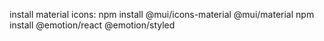 install material icons:
npm install @mui/icons-material @mui/material
npm install @emotion/react @emotion/styled
